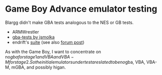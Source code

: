 Game Boy Advance emulator testing
=================================

Blargg didn't make GBA tests analogous to the NES or GB tests.

- ARMWrestler
- [gba-tests by jsmolka](https://github.com/jsmolka/gba-tests)
- endrift's [suite](https://github.com/mgba-emu/suite) (see also [forum post](https://forums.mgba.io/showthread.php?tid=18))

As with the Game Boy, I want to concentrate on no$gba for stage 1
and VBA and VBA-M for stage 2.  So the initial emulators under test
are slated to be no$gba, VBA, VBA-M, mGBA, and possibly higan.

